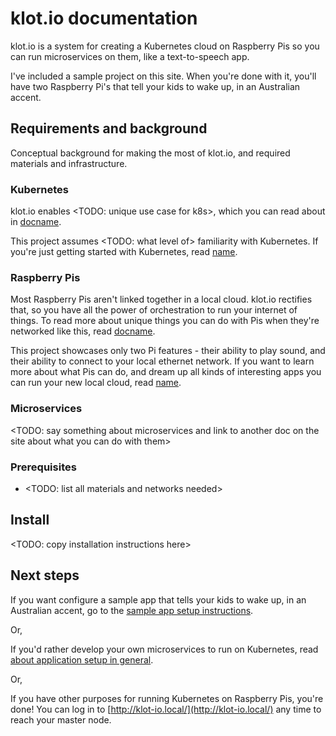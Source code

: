 # klot.io documentation

klot.io is a system for creating a Kubernetes cloud on Raspberry Pis so you can run microservices on them, like a text-to-speech app.

I've included a sample project on this site. When you're done with it, you'll have two Raspberry Pi's that tell your kids to wake up, in an Australian accent.

## Requirements and background

Conceptual background for making the most of klot.io, and required materials and infrastructure.

### Kubernetes

klot.io enables <TODO: unique use case for k8s>, which you can read about in [docname](doclink).

This project assumes <TODO: what level of> familiarity with Kubernetes. If you're just getting started with Kubernetes, read [name](link).

### Raspberry Pis

Most Raspberry Pis aren't linked together in a local cloud. klot.io rectifies that, so you have all the power of orchestration to run your internet of things. To read more about unique things you can do with Pis when they're networked like this, read [docname](doclink).

This project showcases only two Pi features - their ability to play sound, and their ability to connect to your local ethernet network. If you want to learn more about what Pis can do, and dream up all kinds of interesting apps you can run your new local cloud, read [name](link).

### Microservices

<TODO: say something about microservices and link to another doc on the site about what you can do with them>

### Prerequisites

- <TODO: list all materials and networks needed>

## Install

<TODO: copy installation instructions here>

## Next steps

If you want configure a sample app that tells your kids to wake up, in an Australian accent, go to the [sample app setup instructions](link).

Or,

If you'd rather develop your own microservices to run on Kubernetes, read [about application setup in general](link).

Or,

If you have other purposes for running Kubernetes on Raspberry Pis, you're done! You can log in to [http://klot-io.local/](http://klot-io.local/) any time to reach your master node.
